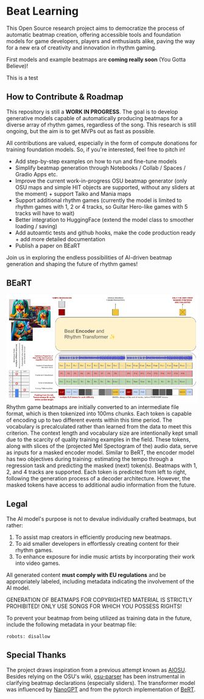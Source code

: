 # Beat Learning
This Open Source research project aims to democratize the process of automatic beatmap creation, offering accessible tools and foundation models for game developers, players and enthusiasts alike, paving the way for a new era of creativity and innovation in rhythm gaming.

First models and example beatmaps are **coming really soon** (You Gotta Believe)!

This is a test

## How to Contribute & Roadmap
This repository is still a **WORK IN PROGRESS**. The goal is to develop generative models capable of automatically producing beatmaps for a diverse array of rhythm games, regardless of the song. This research is still ongoing, but the aim is to get MVPs out as fast as possible.

All contributions are valued, especially in the form of compute donations for training foundation models. So, if you're interested, feel free to pitch in! 

- Add step-by-step examples on how to run and fine-tune models
- Simplify beatmap generation through Notebooks / Collab / Spaces / Gradio Apps etc.
- Improve the current work-in-progress OSU beatmap generator (only OSU maps and simple HIT objects are supported, without any sliders at the moment) + support Taiko and Mania maps
- Support additional rhythm games (currently the model is limited to rhythm games with 1, 2 or 4 tracks, so Guitar Hero-like games with 5 tracks will have to wait)
- Better integration to HuggingFace (extend the model class to smoother loading / saving)
- Add autoamtic tests and github hooks, make the code production ready + add more detailed documentation
- Publish a paper on BEaRT

Join us in exploring the endless possibilities of AI-driven beatmap generation and shaping the future of rhythm games!

## BEaRT

![Bertsune Miku](beatlearning/static/BEaRT.png)
Rhythm game beatmaps are initially converted to an intermediate file format, which is then tokenized into 100ms chunks. Each token is capable of encoding up to two different events within this time period. The vocabulary is precalculated rather than learned from the data to meet this criterion. The context length and vocabulary size are intentionally kept small due to the scarcity of quality training examples in the field.
These tokens, along with slices of the (projected Mel Spectogram of the) audio data, serve as inputs for a masked encoder model. Similar to BeRT, the encoder model has two objectives during training: estimating the tempo through a regression task and predicting the masked (next) token(s).
Beatmaps with 1, 2, and 4 tracks are supported. Each token is predicted from left to right, following the generation process of a decoder architecture. However, the masked tokens have access to additional audio information from the future.

## Legal
The AI model's purpose is not to devalue individually crafted beatmaps, but rather:

1. To assist map creators in efficiently producing new beatmaps.
2. To aid smaller developers in effortlessly creating content for their rhythm games.
3. To enhance exposure for indie music artists by incorporating their work into video games.

All generated content **must comply with EU regulations** and be appropriately labeled, including metadata indicating the involvement of the AI model.

GENERATION OF BEATMAPS FOR COPYRIGHTED MATERIAL IS STRICTLY PROHIBITED! ONLY USE SONGS FOR WHICH YOU POSSESS RIGHTS!

To prevent your beatmap from being utilized as training data in the future, include the following metadata in your beatmap file:
```
robots: disallow
```

## Special Thanks
The project draws inspiration from a previous attempt known as [AIOSU](https://www.nicksypteras.com/blog/aisu.html).  
Besides relying on the OSU's wiki, [osu-parser](https://github.com/nojhamster/osu-parser) has been instrumental in clarifying beatmap declarations (especially sliders). The transformer model was influenced by [NanoGPT](https://github.com/karpathy/nanoGPT) and from the pytorch implementation of [BeRT](https://github.com/codertimo/BERT-pytorch/).
